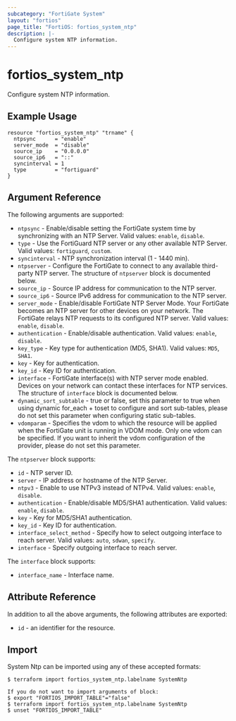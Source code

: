 ```yaml
---
subcategory: "FortiGate System"
layout: "fortios"
page_title: "FortiOS: fortios_system_ntp"
description: |-
  Configure system NTP information.
---
```


# fortios_system_ntp
Configure system NTP information.

## Example Usage

```hcl
resource "fortios_system_ntp" "trname" {
  ntpsync      = "enable"
  server_mode  = "disable"
  source_ip    = "0.0.0.0"
  source_ip6   = "::"
  syncinterval = 1
  type         = "fortiguard"
}
```

## Argument Reference

The following arguments are supported:

* `ntpsync` - Enable/disable setting the FortiGate system time by synchronizing with an NTP Server. Valid values: `enable`, `disable`.
* `type` - Use the FortiGuard NTP server or any other available NTP Server. Valid values: `fortiguard`, `custom`.
* `syncinterval` - NTP synchronization interval (1 - 1440 min).
* `ntpserver` - Configure the FortiGate to connect to any available third-party NTP server. The structure of `ntpserver` block is documented below.
* `source_ip` - Source IP address for communication to the NTP server.
* `source_ip6` - Source IPv6 address for communication to the NTP server.
* `server_mode` - Enable/disable FortiGate NTP Server Mode. Your FortiGate becomes an NTP server for other devices on your network. The FortiGate relays NTP requests to its configured NTP server. Valid values: `enable`, `disable`.
* `authentication` - Enable/disable authentication. Valid values: `enable`, `disable`.
* `key_type` - Key type for authentication (MD5, SHA1). Valid values: `MD5`, `SHA1`.
* `key` - Key for authentication.
* `key_id` - Key ID for authentication.
* `interface` - FortiGate interface(s) with NTP server mode enabled. Devices on your network can contact these interfaces for NTP services. The structure of `interface` block is documented below.
* `dynamic_sort_subtable` - true or false, set this parameter to true when using dynamic for_each + toset to configure and sort sub-tables, please do not set this parameter when configuring static sub-tables.
* `vdomparam` - Specifies the vdom to which the resource will be applied when the FortiGate unit is running in VDOM mode. Only one vdom can be specified. If you want to inherit the vdom configuration of the provider, please do not set this parameter.

The `ntpserver` block supports:

* `id` - NTP server ID.
* `server` - IP address or hostname of the NTP Server.
* `ntpv3` - Enable to use NTPv3 instead of NTPv4. Valid values: `enable`, `disable`.
* `authentication` - Enable/disable MD5/SHA1 authentication. Valid values: `enable`, `disable`.
* `key` - Key for MD5/SHA1 authentication.
* `key_id` - Key ID for authentication.
* `interface_select_method` - Specify how to select outgoing interface to reach server. Valid values: `auto`, `sdwan`, `specify`.
* `interface` - Specify outgoing interface to reach server.

The `interface` block supports:

* `interface_name` - Interface name.


## Attribute Reference

In addition to all the above arguments, the following attributes are exported:
* `id` - an identifier for the resource.

## Import

System Ntp can be imported using any of these accepted formats:
```
$ terraform import fortios_system_ntp.labelname SystemNtp

If you do not want to import arguments of block:
$ export "FORTIOS_IMPORT_TABLE"="false"
$ terraform import fortios_system_ntp.labelname SystemNtp
$ unset "FORTIOS_IMPORT_TABLE"
```
